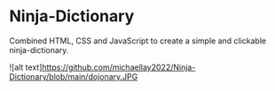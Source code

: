 # Ninja-Dictionary
Combined HTML, CSS and JavaScript to create a simple and clickable ninja-dictionary.

![alt text]https://github.com/michaellay2022/Ninja-Dictionary/blob/main/dojonary.JPG



